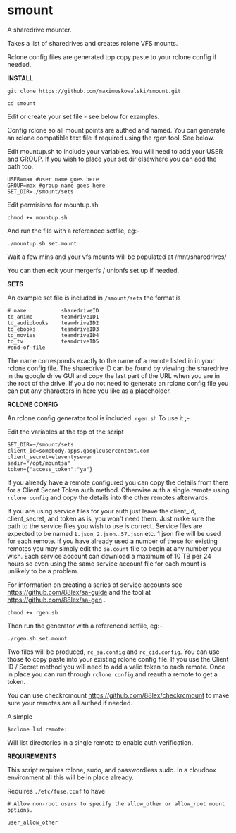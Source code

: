 # smount
A sharedrive mounter.

Takes a list of sharedrives and creates rclone VFS mounts.

Rclone config files are generated top copy paste to your rclone config if needed.

**INSTALL**

```
git clone https://github.com/maximuskowalski/smount.git

cd smount
```
Edit or create your set file - see below for examples.

Config rclone so all mount points are authed and named. You can generate an rclone compatible text file if required using the rgen tool. See below.

Edit mountup.sh to include your variables. You will need to add your USER and GROUP. If you wish to place your set dir elsewhere you can add the path too.
```
USER=max #user name goes here
GROUP=max #group name goes here
SET_DIR=./smount/sets
```
Edit permisions for mountup.sh
```
chmod +x mountup.sh
```
And run the file with a referenced setfile, eg:-
```
./mountup.sh set.mount
```
Wait a few mins and your vfs mounts will be populated at /mnt/sharedrives/

You can then edit your mergerfs / unionfs set up if needed.

**SETS**

An example set file is included in `/smount/sets` the format is

```
# name           sharedriveID
td_anime         teamdriveID1
td_audiobooks    teamdriveID2
td_ebooks        teamdriveID3
td_movies        teamdriveID4
td_tv            teamdriveID5
#end-of-file
```

The name corresponds exactly to the name of a remote listed in in your rclone config file. The sharedrive ID can be found by viewing the sharedrive in the google drive GUI and copy the last part of the URL when you are in the root of the drive. If you do not need to generate an rclone config file you can put any characters in here you like as a placeholder.

**RCLONE CONFIG**

An rclone config generator tool is included. `rgen.sh` To use it ;-

Edit the variables at the top of the script
```
SET_DIR=~/smount/sets
client_id=somebody.apps.googleusercontent.com
client_secret=eleventyseven
sadir="/opt/mountsa"
token={"access_token":"ya"}
```
If you already have a remote configured you can copy the details from there for a Client Secret Token auth method. Otherwise auth a single remote using `rclone config` and copy the details into the other remotes afterwards.

If you are using service files for your auth just leave the client_id, client_secret, and token as is, you won't need them. Just make sure the path to the service files you wish to use is correct. Service files are expected to be named `1.json`, `2.json`...`57.json` etc. 1 json file will be used for each remote. If you have already used a number of these for existing remotes you may simply edit the `sa.count` file to begin at any number you wish. Each service account can download a maximum of 10 TB per 24 hours so even using the same service account file for each mount is unlikely to be a problem.

For information on creating a series of service accounts see https://github.com/88lex/sa-guide and the tool at https://github.com/88lex/sa-gen .

```
chmod +x rgen.sh
```
Then run the generator with a referenced setfile, eg:-.
```
./rgen.sh set.mount
```
Two files will be produced, `rc_sa.config` and `rc_cid.config`. You can use those to copy paste into your existing rclone config file. If you use the Client ID / Secret method you will need to add a valid token to each remote. Once in place you can run through `rclone config` and reauth a remote to get a token.

You can use checkrcmount https://github.com/88lex/checkrcmount to make sure your remotes are all authed if needed.

A simple
```
$rclone lsd remote:
```
Will list directories in a single remote to enable auth verification.

**REQUIREMENTS**

This script requires rclone, sudo, and passwordless sudo. In a cloudbox environment all this will be in place already.

Requires `./etc/fuse.conf` to have

`# Allow non-root users to specify the allow_other or allow_root mount options.`

`user_allow_other`
